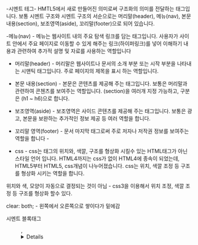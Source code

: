 -시멘트 테그-
HMTL5에서 새로 만들어진 의미로써 구조화의 의미를 전달하는 태그입니다. 보통 시멘트 구조와 시멘트 구조의 서순으로는 머리말(header), 메뉴(nav), 본문내용(section), 보조영역(aside), 꼬리말(footer)으로 되어 있습니다.

-메뉴(nav) -
메뉴는 웹사이트 내의 주요 탐색 링크를 담는 태그입니다. 사용자가 사이트 안에서 주요 페이지로 이동할 수 있게 해주는 링크(하이퍼링크)를 넣어 이해하기 내용과 관련하여 추가적 설명 및 자료를 사용하는 역할입니다

- 머리말(header) -
머리말은 웹사이트나 문서의 소개 부분 또는 시작 부분을 나타내는 시맨틱 태그입니다. 주로 페이지의 제목을 표시 하는 역할입니다. 

- 본문 내용(section) -
본문은 콘텐츠를 제공해 주는 태그입니다. 보통은 머리말과 관련하여 콘첸츠를 보여주는 역할입니다. (section)을 여러개 지정 가능하고, 구분은 (h1 ~ h6)으로 합니다.  

- 보조영역(aside) -
보조영역은 사이드 콘텐츠를 제공해 주는 태그입니다. 보통은 광고, 본문을 보완하는 추가적인 정보 제공 등 여러 역할을 합니다. 

- 꼬리말 영역(footer) -
문서 마지막 태그로써 주로 저자나 저작권 정보를 보여주는 역할을 합니다 -

- css -
css는 태그의 위치와, 색깔, 구조를 형상화 시킬수 있는 HTML태그가 아닌 스타일 언어 입니다. HTML4까지는 css가 없이 HTML4에 종속이 되었는데, HTML5부터 HTML5, css개념이 나누어졌습니다.
css는 위치, 색깔 조정 등 구조를 형상화 시키는 역할을 합니다. 

위치와 색, 모양이 자동으로 결정되는 것이 아님 - css3을 이용해서 위치 조정, 색깔 조정 등 구조를 형상화 할수 있다.

clear: both; - 왼쪽에서 오른쪽으로 쌓이다가 밑에감

시멘트 블록태그 <figure>, <details>와 
(summary) - 삼각형의 도형으로 아래를 가리킴
(progress value="n" max="m") - m을 그래프의 최대값으로 놓고, n만큼 그래프가 참
(mark) - 부분 문자 강조


font는 css에서 하기에 없어짐

웹 폼 - 사용자에게 입력을 받을려고 할때 사용하는 태그(입력까지만 함)
(input type="submit" value="완료") - summit은 버튼이고, value는 입력한 문자가 버튼에 뜨도록 하는것이다. -> action 속성에 있는 곳에 저장이 됨

HTML에서 name은 유일해야 한다.

폼은 사용자에게 입력을 처리 하는 페이지이다.(사용자에게 보여지는)

dataist - 여러 데이터 중 선택할 수 있는 옵션이다.
(input type="reset" value="리셋1") - 적은 것들 다 없앰(리셋1버튼 생성)
(input type="checkbox" value="1") - 여러개 체크박스로 선택가능
(input type="radio" name="china" value="1") - 같은 이름으로 만들어야 하고 한개만 선택가능
라벨 중

색깔을 16진수 6비트로 색깔이 표현 가능하다 Red Green bule(각각 255개 선택가능)

날짜, 시간 모두 HTML에서 지원함

스핀버튼 - 증가 감소 버튼 지정

placeholder - 입력에 도움 되는 문자열(입력하면 사라짐) (연하게 표시됨)

(legend) - 그룹 박스

폼을 열고 닫을 때 (/form)을 사용하기 전에 (/textarea)를 먼저 입력 하고 닫아야 정상적으로 수행이 된다.

깃허브 호스팅 = 24시간 (github.io)


네이버 검색 단계 중

153p 실습문제

 ______________________________________________________________________
 chapter 4
엘리먼트 중요 - 웹페이지(콘텐츠 + 태그)

CSS(인라인, 스타일, 링크, 인포트)
head위치

 셀렉터
 CSS3 스타일 시트를 HTML 페이지에 적용하도록 만든 이름
 프로퍼티
 스타일 속성 이름. 약 200개 정도의 프로퍼티 있음
 값
 프로퍼티의 값
 주석문
 스타일 시트 내에 붙이는 설명문으로 /* ... */. 여러 줄, 아무 위치에나 사용 가능
 대소문자 구분 없음

인라인 스타일(해당 태그에만 스타일 적용)
인라인 스타일 태그와 스타일 태그의 우선 순위는 인라인 스타일 태그가 더 높다.

cascading - 스타일 지정 파일안에 다른 태그가 있으면 다른 태그는 기존 태그의 영향을 받음(위에서 아래서 적용됨)
ex) <p style="color:green">안녕하세요
    <em style="font-size:25px">자식입니다</em> 
    </p>

우선순위
인라인 -> 스타일태그 ->  ..... -> 디폴트
    










 

